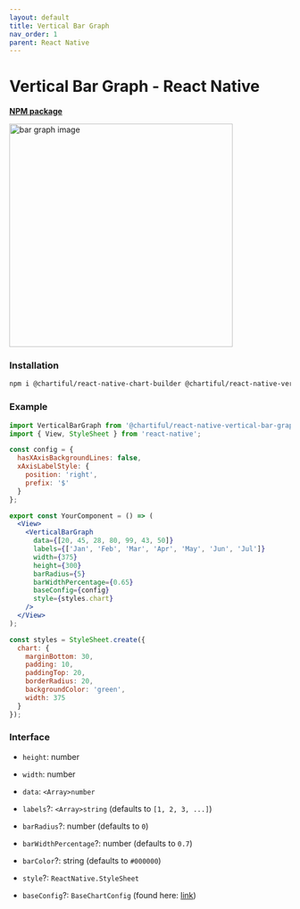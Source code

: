 ```yaml
---
layout: default
title: Vertical Bar Graph
nav_order: 1
parent: React Native
---
```


# Vertical Bar Graph - React Native

**[NPM package](https://www.npmjs.com/package/@chartiful/react-native-vertical-bar-graph)**

<p align="left">
  <img src="https://seanwatters.io/images/@chartiful-react-native-vertical-bar-graph.png" width="400px" alt="bar graph image">
</p>

### Installation

```bash
npm i @chartiful/react-native-chart-builder @chartiful/react-native-vertical-bar-graph
```

### Example

```jsx
import VerticalBarGraph from '@chartiful/react-native-vertical-bar-graph';
import { View, StyleSheet } from 'react-native';

const config = {
  hasXAxisBackgroundLines: false,
  xAxisLabelStyle: {
    position: 'right',
    prefix: '$'
  }
};

export const YourComponent = () => (
  <View>
    <VerticalBarGraph
      data={[20, 45, 28, 80, 99, 43, 50]}
      labels={['Jan', 'Feb', 'Mar', 'Apr', 'May', 'Jun', 'Jul']}
      width={375}
      height={300}
      barRadius={5}
      barWidthPercentage={0.65}
      baseConfig={config}
      style={styles.chart}
    />
  </View>
);

const styles = StyleSheet.create({
  chart: {
    marginBottom: 30,
    padding: 10,
    paddingTop: 20,
    borderRadius: 20,
    backgroundColor: 'green',
    width: 375
  }
});
```

### Interface

- `height`: number

- `width`: number

- `data`: `<Array>number`

- `labels`?: `<Array>string`  (defaults to `[1, 2, 3, ...]`)

- `barRadius`?: number  (defaults to `0`)

- `barWidthPercentage`?: number  (defaults to `0.7`)

- `barColor`?: string  (defaults to `#000000`)

- `style`?: `ReactNative.StyleSheet`

- `baseConfig`?: `BaseChartConfig` (found here: [link](https://chartiful.io/react-native))
